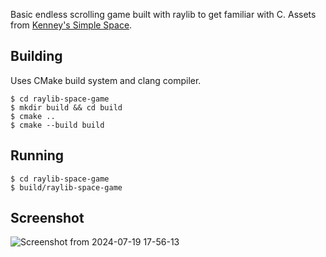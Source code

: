 Basic endless scrolling game built with raylib to get familiar with C. Assets from [Kenney's Simple Space](https://kenney.nl/assets/simple-space).

## Building

Uses CMake build system and clang compiler.

```
$ cd raylib-space-game
$ mkdir build && cd build
$ cmake ..
$ cmake --build build
```

## Running

```
$ cd raylib-space-game
$ build/raylib-space-game
```

## Screenshot

![Screenshot from 2024-07-19 17-56-13](https://github.com/user-attachments/assets/a43e33b0-83a7-4179-81e5-c135d433af87)
